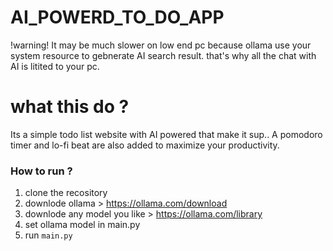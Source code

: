 # AI_POWERD_TO_DO_APP
!warning! It may be much slower on low end pc because ollama use your system resource to gebnerate AI search result.
that's why all the chat with AI is litited to your pc.

# what this do ?
Its a simple todo list website with AI powered that make it sup..
A pomodoro timer and lo-fi beat are also added to maximize  your productivity.

### How to run ?
1. clone the recository 
2. downlode ollama > https://ollama.com/download
3. downlode any model you like > https://ollama.com/library
4. set ollama model in main.py
5. run `main.py`
